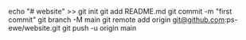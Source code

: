 echo "# website" >> 
git init
git add README.md
git commit -m "first commit"
git branch -M main
git remote add origin git@github.com:ps-ewe/website.git
git push -u origin main
